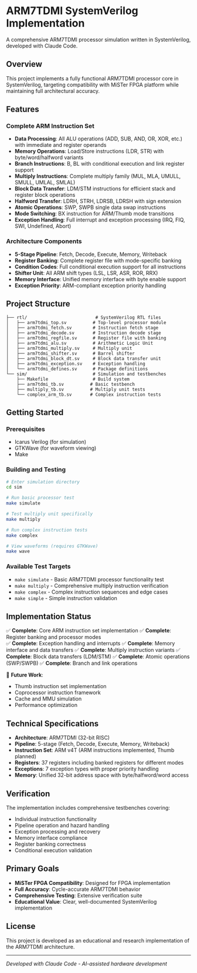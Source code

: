 # ARM7TDMI SystemVerilog Implementation

A comprehensive ARM7TDMI processor simulation written in SystemVerilog, developed with Claude Code.

## Overview

This project implements a fully functional ARM7TDMI processor core in SystemVerilog, targeting compatibility with MiSTer FPGA platform while maintaining full architectural accuracy.

## Features

### Complete ARM Instruction Set
- **Data Processing**: All ALU operations (ADD, SUB, AND, OR, XOR, etc.) with immediate and register operands
- **Memory Operations**: Load/Store instructions (LDR, STR) with byte/word/halfword variants
- **Branch Instructions**: B, BL with conditional execution and link register support
- **Multiply Instructions**: Complete multiply family (MUL, MLA, UMULL, SMULL, UMLAL, SMLAL)
- **Block Data Transfer**: LDM/STM instructions for efficient stack and register block operations
- **Halfword Transfer**: LDRH, STRH, LDRSB, LDRSH with sign extension
- **Atomic Operations**: SWP, SWPB single data swap instructions
- **Mode Switching**: BX instruction for ARM/Thumb mode transitions
- **Exception Handling**: Full interrupt and exception processing (IRQ, FIQ, SWI, Undefined, Abort)

### Architecture Components
- **5-Stage Pipeline**: Fetch, Decode, Execute, Memory, Writeback
- **Register Banking**: Complete register file with mode-specific banking
- **Condition Codes**: Full conditional execution support for all instructions
- **Shifter Unit**: All ARM shift types (LSL, LSR, ASR, ROR, RRX)
- **Memory Interface**: Unified memory interface with byte enable support
- **Exception Priority**: ARM-compliant exception priority handling

## Project Structure

```
├── rtl/                          # SystemVerilog RTL files
│   ├── arm7tdmi_top.sv          # Top-level processor module
│   ├── arm7tdmi_fetch.sv        # Instruction fetch stage
│   ├── arm7tdmi_decode.sv       # Instruction decode stage
│   ├── arm7tdmi_regfile.sv      # Register file with banking
│   ├── arm7tdmi_alu.sv          # Arithmetic Logic Unit
│   ├── arm7tdmi_multiply.sv     # Multiply unit
│   ├── arm7tdmi_shifter.sv      # Barrel shifter
│   ├── arm7tdmi_block_dt.sv     # Block data transfer unit
│   ├── arm7tdmi_exception.sv    # Exception handling
│   └── arm7tdmi_defines.sv      # Package definitions
└── sim/                         # Simulation and testbenches
    ├── Makefile                 # Build system
    ├── arm7tdmi_tb.sv          # Basic testbench
    ├── multiply_tb.sv          # Multiply unit tests
    └── complex_arm_tb.sv       # Complex instruction tests
```

## Getting Started

### Prerequisites
- Icarus Verilog (for simulation)
- GTKWave (for waveform viewing)
- Make

### Building and Testing

```bash
# Enter simulation directory
cd sim

# Run basic processor test
make simulate

# Test multiply unit specifically
make multiply

# Run complex instruction tests
make complex

# View waveforms (requires GTKWave)
make wave
```

### Available Test Targets
- `make simulate` - Basic ARM7TDMI processor functionality test
- `make multiply` - Comprehensive multiply instruction verification
- `make complex` - Complex instruction sequences and edge cases
- `make simple` - Simple instruction validation

## Implementation Status

✅ **Complete**: Core ARM instruction set implementation
✅ **Complete**: Register banking and processor modes  
✅ **Complete**: Exception handling and interrupts
✅ **Complete**: Memory interface and data transfers
✅ **Complete**: Multiply instruction variants
✅ **Complete**: Block data transfers (LDM/STM)
✅ **Complete**: Atomic operations (SWP/SWPB)
✅ **Complete**: Branch and link operations

🚧 **Future Work**:
- Thumb instruction set implementation
- Coprocessor instruction framework
- Cache and MMU simulation
- Performance optimization

## Technical Specifications

- **Architecture**: ARM7TDMI (32-bit RISC)
- **Pipeline**: 5-stage (Fetch, Decode, Execute, Memory, Writeback)
- **Instruction Set**: ARM v4T (ARM instructions implemented, Thumb planned)
- **Registers**: 37 registers including banked registers for different modes
- **Exceptions**: 7 exception types with proper priority handling
- **Memory**: Unified 32-bit address space with byte/halfword/word access

## Verification

The implementation includes comprehensive testbenches covering:
- Individual instruction functionality
- Pipeline operation and hazard handling
- Exception processing and recovery
- Memory interface compliance
- Register banking correctness
- Conditional execution validation

## Primary Goals

- **MiSTer FPGA Compatibility**: Designed for FPGA implementation
- **Full Accuracy**: Cycle-accurate ARM7TDMI behavior
- **Comprehensive Testing**: Extensive verification suite
- **Educational Value**: Clear, well-documented SystemVerilog implementation

## License

This project is developed as an educational and research implementation of the ARM7TDMI architecture.

---

*Developed with Claude Code - AI-assisted hardware development*